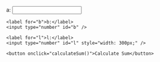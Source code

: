 <!DOCTYPE html>
<html lang="en">
<head>
  <meta charset="UTF-8">
  <meta name="viewport" content="width=device-width, initial-scale=1.0">
  <title>Exercise 4 - Arrays</title>
</head>
<body>
  <div>
    <label for="a">a:</label>
    <input type="number" id="a" />

    <label for="b">b:</label>
    <input type="number" id="b" />

    <label for="l">l:</label>
    <input type="number" id="l" style="width: 300px;" />

    <button onclick="calculateSum()">Calculate Sum</button>
  </div>

  <script>
    function calculateSum() {
      // Get values from inputs
      const a = parseInt(document.getElementById('a').value);
      const b = parseInt(document.getElementById('b').value);
      const l = parseInt(document.getElementById('l').value);

      // Calculate sum of multiples of a or b up to l
      let sum = 0;
      for (let i = 1; i <= l; i++) {
        if (i % a === 0 || i % b === 0) {
          sum += i;
        }
      }

      // Alert the result
      alert(The sum of all multiples of ${a} or ${b} up to ${l} is: ${sum});
    }
  </script>
</body>
</html>
